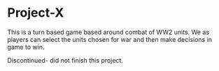 # Project-X

This is a turn based game based around combat of WW2 units.
We as players can select the units chosen for war and then make decisions in game to win.

Discontinued- did not finish this project.

